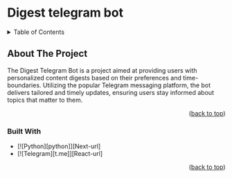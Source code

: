 # Digest telegram bot




<!-- TABLE OF CONTENTS -->
<details>
  <summary>Table of Contents</summary>
  <ol>
    <li>
      <a href="#about-the-project">About The Project</a>
      <ul>
        <li><a href="#built-with">Built With</a></li>
      </ul>
    </li>
    <li><a href="#usage">Usage</a></li>
    <li><a href="#roadmap">Roadmap</a></li>
    <li><a href="#contributing">Contributing</a></li>
    <li><a href="#license">License</a></li>
    <li><a href="#contact">Contact</a></li>
  </ol>
</details>



<!-- ABOUT THE PROJECT -->
## About The Project

The Digest Telegram Bot is a project aimed at providing users with personalized content digests based on their preferences and time-boundaries. Utilizing the popular Telegram messaging platform, the bot delivers tailored and timely updates, ensuring users stay informed about topics that matter to them.


<p align="right">(<a href="#readme-top">back to top</a>)</p>



### Built With

* [![Python][python]][Next-url]
* [![Telegram][t.me]][React-url]

<p align="right">(<a href="#readme-top">back to top</a>)</p>






